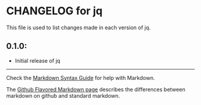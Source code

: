 # CHANGELOG for jq

This file is used to list changes made in each version of jq.

## 0.1.0:

* Initial release of jq

- - -
Check the [Markdown Syntax Guide](http://daringfireball.net/projects/markdown/syntax) for help with Markdown.

The [Github Flavored Markdown page](http://github.github.com/github-flavored-markdown/) describes the differences between markdown on github and standard markdown.
